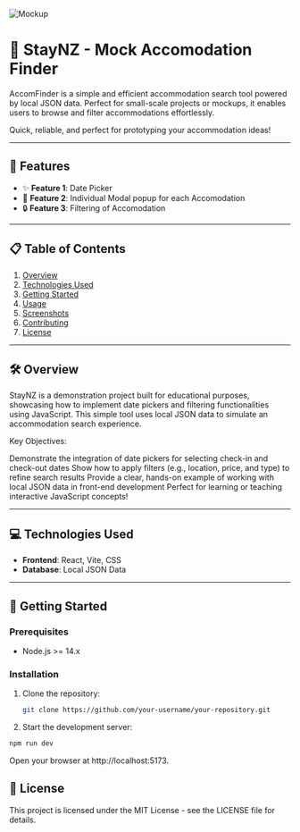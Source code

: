 ![Mockup](/public/images/mock.png)


# 📌 StayNZ - Mock Accomodation Finder

AccomFinder is a simple and efficient accommodation search tool powered by local JSON data. Perfect for small-scale projects or mockups, it enables users to browse and filter accommodations effortlessly.

Quick, reliable, and perfect for prototyping your accommodation ideas!

---

## 🌟 Features

- ✨ **Feature 1**: Date Picker  
- 🚀 **Feature 2**: Individual Modal popup for each Accomodation 
- 🔒 **Feature 3**: Filtering of Accomodation  

---

## 📋 Table of Contents

1. [Overview](#-overview)  
2. [Technologies Used](#-technologies-used)  
3. [Getting Started](#-getting-started)  
4. [Usage](#-usage)  
5. [Screenshots](#-screenshots)  
6. [Contributing](#-contributing)  
7. [License](#-license)  

---

## 🛠 Overview

StayNZ is a demonstration project built for educational purposes, showcasing how to implement date pickers and filtering functionalities using JavaScript. This simple tool uses local JSON data to simulate an accommodation search experience.

Key Objectives:

Demonstrate the integration of date pickers for selecting check-in and check-out dates
Show how to apply filters (e.g., location, price, and type) to refine search results
Provide a clear, hands-on example of working with local JSON data in front-end development
Perfect for learning or teaching interactive JavaScript concepts!

---

## 💻 Technologies Used

- **Frontend**: React, Vite, CSS  
- **Database**: Local JSON Data  

---

## 🚀 Getting Started

### Prerequisites

- Node.js >= 14.x  

### Installation

1. Clone the repository:  
   ```bash
   git clone https://github.com/your-username/your-repository.git
   ```
2. Start the development server:
  ``` bash
  npm run dev
  ```
Open your browser at http://localhost:5173.

## 📝 License
This project is licensed under the MIT License - see the LICENSE file for details.


